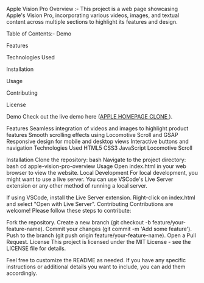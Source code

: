 Apple Vision Pro Overview :- 
This project is a web page showcasing Apple's Vision Pro, incorporating various videos, images, and textual content across multiple sections to highlight its features and design.

Table of Contents:-
Demo

Features

Technologies Used

Installation

Usage

Contributing

License

Demo
Check out the live demo here ([APPLE HOMEPAGE CLONE ](https://kamal-987123.github.io/Apple-Web-Clone/)).

Features
Seamless integration of videos and images to highlight product features
Smooth scrolling effects using Locomotive Scroll and GSAP
Responsive design for mobile and desktop views
Interactive buttons and navigation
Technologies Used
HTML5
CSS3
JavaScript
Locomotive Scroll

Installation
Clone the repository:
bash
Navigate to the project directory:
bash
cd apple-vision-pro-overview
Usage
Open index.html in your web browser to view the website.
Local Development
For local development, you might want to use a live server. You can use VSCode's Live Server extension or any other method of running a local server.

If using VSCode, install the Live Server extension.
Right-click on index.html and select "Open with Live Server".
Contributing
Contributions are welcome! Please follow these steps to contribute:

Fork the repository.
Create a new branch (git checkout -b feature/your-feature-name).
Commit your changes (git commit -m 'Add some feature').
Push to the branch (git push origin feature/your-feature-name).
Open a Pull Request.
License
This project is licensed under the MIT License - see the LICENSE file for details.

Feel free to customize the README as needed. If you have any specific instructions or additional details you want to include, you can add them accordingly.
